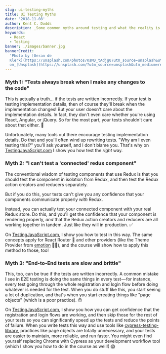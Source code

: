 ```yaml
---
slug: ui-testing-myths
title: UI Testing Myths
date: '2018-11-08'
author: Kent C. Dodds
description: _Some common myths around testing and what the reality is..._
keywords:
  - React
  - Testing
banner: ./images/banner.jpg
bannerCredit:
  'Photo by [Geran de
  Klerk](https://unsplash.com/photos/KsMD_tAdjg0?utm_source=unsplash&utm_medium=referral&utm_content=creditCopyText)
  on_[Unsplash](https://unsplash.com/?utm_source=unsplash&utm_medium=referral&utm_content=creditCopyText)'
---
```


### Myth 1: "Tests always break when I make any changes to the code"

This is actually a truth... if the tests are written incorrectly. If your test
is testing implementation details, then of course they'll break when the
implementation changes! But your user doesn't care about the implementation
details. In fact, they don't even care whether you're using React, Angular, or
jQuery. So for the most part, your tests shouldn't care about that either. 💯

Unfortunately, many tools out there encourage testing implementation details. Do
that and you'll often wind up rewriting tests. "Why am I even testing this!?"
you'll ask yourself, and I don't blame you. That's why on
[TestingJavaScript.com](https://testingjavascript.com/) I show you how test the
_right_ way.

### Myth 2: "I can't test a 'connected' redux component"

The conventional wisdom of testing components that use Redux is that you should
test the component in isolation from Redux, and then test the Redux action
creators and reducers separately.

But if you do this, your tests can't give you any confidence that your
components communicate properly _with_ Redux.

Instead, you can actually test your connected component with your real Redux
store. Do this, and you'll get the confidence that your component is rendering
properly, _and_ that the Redux action creators and reducers are all working
together in tandem. Just like they will in production. ✅

On [TestingJavaScript.com](https://testingjavascript.com/), I show you how to
test in this way. The same concepts apply for React Router 🔀 and other
providers (like the Theme Provider from [emotion](https://emotion.sh/) 👩‍🎤), and
the course will show how to apply this method to those, too!

### Myth 3: "End-to-End tests are slow and brittle"

This, too, can be true if the tests are written incorrectly. A common mistake I
see in E2E testing is doing the same things in every test — for instance, every
test going through the whole registration and login flow before doing whatever
is needed for the test. When you do stuff like this, you start seeing a lot of
duplication, and that's when you start creating things like "page objects"
(which is a poor practice). 😐

On [TestingJavaScript.com](https://testingjavascript.com/), I show you how you
can get confidence that the registration and login flows are working, and then
skip those for the rest of your tests so you can significantly speed up the
tests and reduce the points of failure. When you write tests this way and use
tools like
[cypress-testing-library](https://github.com/kentcdodds/cypress-testing-library),
practices like page objects are totally unnecessary, and your tests are easier
to maintain, more reliable, and run faster. You might even find yourself
replacing Chrome with Cypress as your development workflow tool (which I show
you how to do in the course as well!) 😱
